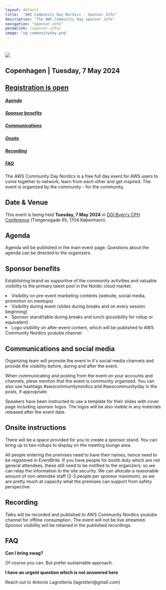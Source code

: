 ```yaml
---
layout: default
title:  "AWS Community Day Nordics - Sponsor Info"
description: "The AWS Community Day sponsor info"
navigation: "sponsor-info"
permalink: /sponsor-info/
image: "og-communityday.png"
---
```


<div class="jumbotron communityday">
  <div class="container text-center">
    <h1><img src="/content/img/awscommunityday-nordics.png" id="communityday-logo" /></h1>
    <h2 class="display-5 mt-4">Copenhagen | Tuesday, 7 May 2024</h2>
    <h2 class="display-5 mt-4"><a class="btn btn-lg btn-primary" href="https://www.eventbrite.com/e/aws-community-day-nordics-20th-of-april-2023-helsinki-tickets-536734576567" role="button" >Registration is open</a></h2>
  </div>
</div>

<div class="container">

  <div class="row pt-4">
    <div class="col text-center"><h5><a href="#agenda">Agenda</a></h5></div>
    <div class="col text-center"><h5><a href="#benefits">Sponsor benefits</a></h5></div>
    <div class="col text-center"><h5><a href="#communications">Communications</a></h5></div>
    <div class="col text-center"><h5><a href="#onsite">Onsite</a></h5></div>
    <div class="col text-center"><h5><a href="#recording">Recording</a></h5></div>
    <div class="col text-center"><h5><a href="#faq">FAQ</a></h5></div>
  </div>

  <p class="mt-4">The AWS Community Day Nordics is a free full day event for AWS users to come together to network, learn from each other and get inspired. The event is organized by the community - for the community.
  </p>
  <h2 class="mt-4">Date &amp; Venue</h2>
  <p>This event is being held <b>Tuesday, 7 May 2024</b> in <a href="https://maps.app.goo.gl/PjcDvd9wEdmaA98C9">DGI Byen's CPH Conference</a> (Tietgensgade 65, 1704 København). </p>
  <!-- <p><iframe src="https://www.google.com/maps/embed?pb=!1m18!1m12!1m3!1d2034.7491261483115!2d18.06549851636592!3d59.337142181661534!2m3!1f0!2f0!3f0!3m2!1i1024!2i768!4f13.1!3m3!1m2!1s0x465f9d5d3e1359f5%3A0xbb175cb427e51869!2sNalen!5e0!3m2!1sen!2sse!4v1567588563257!5m2!1sen!2sse" width="100%" height="400" frameborder="0" style="border: 0;"></iframe></p> -->
  <a name="agenda"></a>
  <h2 class="mt-4">Agenda</h2>
  <p class="mt-4">Agenda will be published in the main event page. Questions about the agenda can be directed to the organizers.
  </p>
  <a name="benefits"></a>
  <h2 class="mt-4">Sponsor benefits</h2>

  Establishing brand as supportive of the community activities and valuable visibility to the primary talent pool in the Nordic cloud market.

  <li>Visibility on pre-event marketing contents (website, social media, promotion on meetups)</li>
  <li>Visibility during event (slides during breaks and on every session beginning)</li>
  <li>Sponsor stand/table during breaks and lunch (possibility for rollup or equivalent)</li>
  <li>Logo visibility on after-event content, which will be published to AWS Community Nordics youtube channel</li>

  <a name="communications"></a>
  <h2 class="mt-4">Communications and social media</h2>
  <p>
  Organizing team will promote the event in it's social media channels and provide the visibility before, during and after the event.
  </p>
  <p>
  When communicating and posting from the event on your accounts and channels, plese mention that the event is community organized. You can also use hashtags #awscommunitynordics and #awscommunityday in the posts, if appropriate.
  </p>
  <p>
  Speakers have been instructed to use a template for their slides with cover page including sponsor logos. The logos will be also visible in any materials released after the event date.
  </p>
  <a name="onsite"></a>
  <h2 class="mt-4">Onsite instructions</h2>
  <p>
  There will be a space provided for you to create a sponsor stand. You can bring up to two rollups to display on the meeting lounge area.
  </p>
  <p>
  All people entering the premises need to have their names, hence need to be registered in EventBrite. If you have people for booth duty which are not general attendees, these still need to be notified to the organizers, so we can relay the information to the site security. We can allocate a reasonable amount of non-attendee staff (2-3 people per sponsor maximum), as we are pretty much at capacity what the premises can support from safety perspective.
  </p>
  <a name="recording"></a>
  <h2 class="mt-4">Recording</h2>
  <p>
  Talks will be recorded and published to AWS Community Nordics youtube channel for offline consumption. The event will not be live streamed. Sponsor visibility will be retained in the published recordings.
  </p>
 <a name="faq"></a>
  <h2 class="mt-4">FAQ</h2>
  <p class="mt-4"><b>Can I bring swag?</b></p>
  <p>
  Of course you can. But prefer sustainable approach.
  </p>
  <p><b>I have an urgent question which is not answered here</b></p>
  <p>
  Reach out to Antonio Lagrotteria (lagrotteri@gmail.com)
  </p>
</div>
